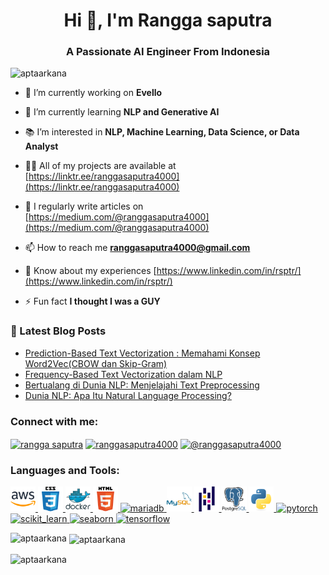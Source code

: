 <h1 align="center">Hi 👋, I'm Rangga saputra</h1>
<h3 align="center">A Passionate AI Engineer From Indonesia</h3>

<p align="left"> <img src="https://komarev.com/ghpvc/?username=aptaarkana&label=Profile%20views&color=0e75b6&style=flat" alt="aptaarkana" /> </p>

- 🔭 I’m currently working on **Evello**

- 🌱 I’m currently learning **NLP and Generative AI**

- 📚 I’m interested in **NLP, Machine Learning, Data Science, or Data Analyst**

- 👨‍💻 All of my projects are available at [https://linktr.ee/ranggasaputra4000](https://linktr.ee/ranggasaputra4000)

- 📝 I regularly write articles on [https://medium.com/@ranggasaputra4000](https://medium.com/@ranggasaputra4000)

- 📫 How to reach me **ranggasaputra4000@gmail.com**

- 📄 Know about my experiences [https://www.linkedin.com/in/rsptr/](https://www.linkedin.com/in/rsptr/)

- ⚡ Fun fact **I thought I was a GUY**

### 📕 Latest Blog Posts
<!-- BLOG-POST-LIST:START -->
- [Prediction-Based Text Vectorization : Memahami Konsep Word2Vec&lpar;CBOW dan Skip-Gram&rpar;](https://medium.com/@ranggasaputra4000/prediction-based-text-vectorization-memahami-konsep-word2vec-cbow-dan-skip-gram-fd6b74247e9d?source=rss-8326cfa2c5b7------2)
- [Frequency-Based Text Vectorization dalam NLP](https://medium.com/@ranggasaputra4000/frequency-based-text-vectorization-dalam-nlp-83caf2a04d0c?source=rss-8326cfa2c5b7------2)
- [Bertualang di Dunia NLP: Menjelajahi Text Preprocessing](https://medium.com/@ranggasaputra4000/bertualang-di-dunia-nlp-menjelajahi-text-preprocessing-dfac7c5901f2?source=rss-8326cfa2c5b7------2)
- [Dunia NLP: Apa Itu Natural Language Processing?](https://medium.com/@ranggasaputra4000/dunia-nlp-apa-itu-natural-language-processing-c24970b34b32?source=rss-8326cfa2c5b7------2)
<!-- BLOG-POST-LIST:END -->

<h3 align="left">Connect with me:</h3>
<p align="left">
<a href="https://linkedin.com/in/rangga saputra" target="blank"><img align="center" src="https://raw.githubusercontent.com/rahuldkjain/github-profile-readme-generator/master/src/images/icons/Social/linked-in-alt.svg" alt="rangga saputra" height="30" width="40" /></a>
<a href="https://instagram.com/ranggasaputra4000" target="blank"><img align="center" src="https://raw.githubusercontent.com/rahuldkjain/github-profile-readme-generator/master/src/images/icons/Social/instagram.svg" alt="ranggasaputra4000" height="30" width="40" /></a>
<a href="https://medium.com/@ranggasaputra4000" target="blank"><img align="center" src="https://raw.githubusercontent.com/rahuldkjain/github-profile-readme-generator/master/src/images/icons/Social/medium.svg" alt="@ranggasaputra4000" height="30" width="40" /></a>
</p>

<h3 align="left">Languages and Tools:</h3>
<p align="left"> <a href="https://aws.amazon.com" target="_blank" rel="noreferrer"> <img src="https://raw.githubusercontent.com/devicons/devicon/master/icons/amazonwebservices/amazonwebservices-original-wordmark.svg" alt="aws" width="40" height="40"/> </a> <a href="https://www.w3schools.com/css/" target="_blank" rel="noreferrer"> <img src="https://raw.githubusercontent.com/devicons/devicon/master/icons/css3/css3-original-wordmark.svg" alt="css3" width="40" height="40"/> </a> <a href="https://www.docker.com/" target="_blank" rel="noreferrer"> <img src="https://raw.githubusercontent.com/devicons/devicon/master/icons/docker/docker-original-wordmark.svg" alt="docker" width="40" height="40"/> </a> <a href="https://www.w3.org/html/" target="_blank" rel="noreferrer"> <img src="https://raw.githubusercontent.com/devicons/devicon/master/icons/html5/html5-original-wordmark.svg" alt="html5" width="40" height="40"/> </a> <a href="https://mariadb.org/" target="_blank" rel="noreferrer"> <img src="https://www.vectorlogo.zone/logos/mariadb/mariadb-icon.svg" alt="mariadb" width="40" height="40"/> </a> <a href="https://www.mysql.com/" target="_blank" rel="noreferrer"> <img src="https://raw.githubusercontent.com/devicons/devicon/master/icons/mysql/mysql-original-wordmark.svg" alt="mysql" width="40" height="40"/> </a> <a href="https://pandas.pydata.org/" target="_blank" rel="noreferrer"> <img src="https://raw.githubusercontent.com/devicons/devicon/2ae2a900d2f041da66e950e4d48052658d850630/icons/pandas/pandas-original.svg" alt="pandas" width="40" height="40"/> </a> <a href="https://www.postgresql.org" target="_blank" rel="noreferrer"> <img src="https://raw.githubusercontent.com/devicons/devicon/master/icons/postgresql/postgresql-original-wordmark.svg" alt="postgresql" width="40" height="40"/> </a> <a href="https://www.python.org" target="_blank" rel="noreferrer"> <img src="https://raw.githubusercontent.com/devicons/devicon/master/icons/python/python-original.svg" alt="python" width="40" height="40"/> </a> <a href="https://pytorch.org/" target="_blank" rel="noreferrer"> <img src="https://www.vectorlogo.zone/logos/pytorch/pytorch-icon.svg" alt="pytorch" width="40" height="40"/> </a> <a href="https://scikit-learn.org/" target="_blank" rel="noreferrer"> <img src="https://upload.wikimedia.org/wikipedia/commons/0/05/Scikit_learn_logo_small.svg" alt="scikit_learn" width="40" height="40"/> </a> <a href="https://seaborn.pydata.org/" target="_blank" rel="noreferrer"> <img src="https://seaborn.pydata.org/_images/logo-mark-lightbg.svg" alt="seaborn" width="40" height="40"/> </a> <a href="https://www.tensorflow.org" target="_blank" rel="noreferrer"> <img src="https://www.vectorlogo.zone/logos/tensorflow/tensorflow-icon.svg" alt="tensorflow" width="40" height="40"/> </a> </p>

<p><img align="left" src="https://github-readme-stats.vercel.app/api/top-langs?username=aptaarkana&show_icons=true&locale=en&layout=compact" alt="aptaarkana" /></p>

<p>&nbsp;<img align="center" src="https://github-readme-stats.vercel.app/api?username=aptaarkana&show_icons=true&locale=en" alt="aptaarkana" /></p>

<p><img align="center" src="https://github-readme-streak-stats.herokuapp.com/?user=aptaarkana&" alt="aptaarkana" /></p>
